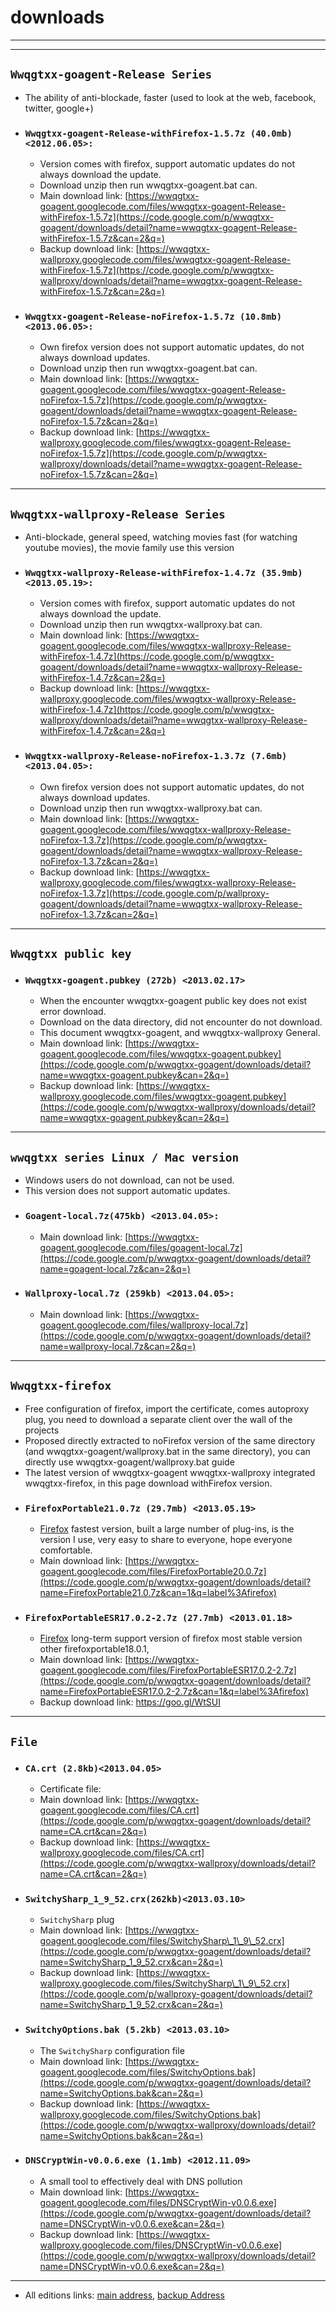 # downloads #

---



---

## `Wwqgtxx-goagent-Release Series` ##
  * The ability of anti-blockade, faster (used to look at the web, facebook, twitter, google+)
  * ### `Wwqgtxx-goagent-Release-withFirefox-1.5.7z (40.0mb)<2012.06.05>:` ###
    * Version comes with firefox, support automatic updates do not always download the update.
    * Download unzip then run wwqgtxx-goagent.bat can.
    * Main download link: [https://wwqgtxx-goagent.googlecode.com/files/wwqgtxx-goagent-Release-withFirefox-1.5.7z](https://code.google.com/p/wwqgtxx-goagent/downloads/detail?name=wwqgtxx-goagent-Release-withFirefox-1.5.7z&can=2&q=)
    * Backup download link: [https://wwqgtxx-wallproxy.googlecode.com/files/wwqgtxx-goagent-Release-withFirefox-1.5.7z](https://code.google.com/p/wwqgtxx-wallproxy/downloads/detail?name=wwqgtxx-goagent-Release-withFirefox-1.5.7z&can=2&q=)
  * ### `Wwqgtxx-goagent-Release-noFirefox-1.5.7z (10.8mb)<2013.06.05>:` ###
    * Own firefox version does not support automatic updates, do not always download updates.
    * Download unzip then run wwqgtxx-goagent.bat can.
    * Main download link: [https://wwqgtxx-goagent.googlecode.com/files/wwqgtxx-goagent-Release-noFirefox-1.5.7z](https://code.google.com/p/wwqgtxx-goagent/downloads/detail?name=wwqgtxx-goagent-Release-noFirefox-1.5.7z&can=2&q=)
    * Backup download link: [https://wwqgtxx-wallproxy.googlecode.com/files/wwqgtxx-goagent-Release-noFirefox-1.5.7z](https://code.google.com/p/wwqgtxx-wallproxy/downloads/detail?name=wwqgtxx-goagent-Release-noFirefox-1.5.7z&can=2&q=)

---

## `Wwqgtxx-wallproxy-Release Series` ##
  * Anti-blockade, general speed, watching movies fast (for watching youtube movies), the movie family use this version
  * ### `Wwqgtxx-wallproxy-Release-withFirefox-1.4.7z (35.9mb) <2013.05.19>:` ###
    * Version comes with firefox, support automatic updates do not always download the update.
    * Download unzip then run wwqgtxx-wallproxy.bat can.
    * Main download link: [https://wwqgtxx-goagent.googlecode.com/files/wwqgtxx-wallproxy-Release-withFirefox-1.4.7z](https://code.google.com/p/wwqgtxx-goagent/downloads/detail?name=wwqgtxx-wallproxy-Release-withFirefox-1.4.7z&can=2&q=)
    * Backup download link: [https://wwqgtxx-wallproxy.googlecode.com/files/wwqgtxx-wallproxy-Release-withFirefox-1.4.7z](https://code.google.com/p/wwqgtxx-wallproxy/downloads/detail?name=wwqgtxx-wallproxy-Release-withFirefox-1.4.7z&can=2&q=)
  * ### `Wwqgtxx-wallproxy-Release-noFirefox-1.3.7z (7.6mb) <2013.04.05>:` ###
    * Own firefox version does not support automatic updates, do not always download updates.
    * Download unzip then run wwqgtxx-wallproxy.bat can.
    * Main download link: [https://wwqgtxx-goagent.googlecode.com/files/wwqgtxx-wallproxy-Release-noFirefox-1.3.7z](https://code.google.com/p/wwqgtxx-goagent/downloads/detail?name=wwqgtxx-wallproxy-Release-noFirefox-1.3.7z&can=2&q=)
    * Backup download link: [https://wwqgtxx-wallproxy.googlecode.com/files/wwqgtxx-wallproxy-Release-noFirefox-1.3.7z](https://code.google.com/p/wallproxy-goagent/downloads/detail?name=wwqgtxx-wallproxy-Release-noFirefox-1.3.7z&can=2&q=)

---

## `Wwqgtxx public key` ##
  * ### `Wwqgtxx-goagent.pubkey (272b) <2013.02.17>` ###
    * When the encounter wwqgtxx-goagent public key does not exist error download.
    * Download on the data directory, did not encounter do not download.
    * This document wwqgtxx-goagent, and wwqgtxx-wallproxy General.
    * Main download link: [https://wwqgtxx-goagent.googlecode.com/files/wwqgtxx-goagent.pubkey](https://code.google.com/p/wwqgtxx-goagent/downloads/detail?name=wwqgtxx-goagent.pubkey&can=2&q=)
    * Backup download link: [https://wwqgtxx-wallproxy.googlecode.com/files/wwqgtxx-goagent.pubkey](https://code.google.com/p/wwqgtxx-wallproxy/downloads/detail?name=wwqgtxx-goagent.pubkey&can=2&q=)

---

## `wwqgtxx series Linux / Mac version` ##
  * Windows users do not download, can not be used.
  * This version does not support automatic updates.
  * ### `Goagent-local.7z(475kb) <2013.04.05>:` ###
    * Main download link: [https://wwqgtxx-goagent.googlecode.com/files/goagent-local.7z](https://code.google.com/p/wwqgtxx-goagent/downloads/detail?name=goagent-local.7z&can=2&q=)
  * ### `Wallproxy-local.7z (259kb) <2013.04.05>:` ###
    * Main download link: [https://wwqgtxx-goagent.googlecode.com/files/wallproxy-local.7z](https://code.google.com/p/wwqgtxx-goagent/downloads/detail?name=wallproxy-local.7z&can=2&q=)

---

## `Wwqgtxx-firefox` ##
  * Free configuration of firefox, import the certificate, comes autoproxy plug, you need to download a separate client over the wall of the projects
  * Proposed directly extracted to noFirefox version of the same directory (and wwqgtxx-goagent/wallproxy.bat in the same directory), you can directly use wwqgtxx-goagent/wallproxy.bat guide
  * The latest version of wwqgtxx-goagent wwqgtxx-wallproxy integrated wwqgtxx-firefox, in this page download withFirefox version.
  * ### `FirefoxPortable21.0.7z (29.7mb) <2013.05.19>` ###
    * [Firefox](Firefox.md) fastest version, built a large number of plug-ins, is the version I use, very easy to share to everyone, hope everyone comfortable.
    * Main download link: [https://wwqgtxx-goagent.googlecode.com/files/FirefoxPortable20.0.7z](https://code.google.com/p/wwqgtxx-goagent/downloads/detail?name=FirefoxPortable21.0.7z&can=1&q=label%3Afirefox)
  * ### `FirefoxPortableESR17.0.2-2.7z (27.7mb) <2013.01.18>` ###
    * [Firefox](Firefox.md) long-term support version of firefox most stable version other firefoxportable18.0.1,
    * Main download link: [https://wwqgtxx-goagent.googlecode.com/files/FirefoxPortableESR17.0.2-2.7z](https://code.google.com/p/wwqgtxx-goagent/downloads/detail?name=FirefoxPortableESR17.0.2-2.7z&can=1&q=label%3Afirefox)
    * Backup download link: https://goo.gl/WtSUI

---

## `File` ##
  * ### `CA.crt (2.8kb)<2013.04.05>` ###
    * Certificate file:
    * Main download link: [https://wwqgtxx-goagent.googlecode.com/files/CA.crt](https://code.google.com/p/wwqgtxx-goagent/downloads/detail?name=CA.crt&can=2&q=)
    * Backup download link: [https://wwqgtxx-wallproxy.googlecode.com/files/CA.crt](https://code.google.com/p/wwqgtxx-wallproxy/downloads/detail?name=CA.crt&can=2&q=)
  * ### `SwitchySharp_1_9_52.crx(262kb)<2013.03.10>` ###
    * `SwitchySharp` plug
    * Main download link: [https://wwqgtxx-goagent.googlecode.com/files/SwitchySharp\_1\_9\_52.crx](https://code.google.com/p/wwqgtxx-goagent/downloads/detail?name=SwitchySharp_1_9_52.crx&can=2&q=)
    * Backup download link: [https://wwqgtxx-wallproxy.googlecode.com/files/SwitchySharp\_1\_9\_52.crx](https://code.google.com/p/wallproxy-goagent/downloads/detail?name=SwitchySharp_1_9_52.crx&can=2&q=)
  * ### `SwitchyOptions.bak (5.2kb) <2013.03.10>` ###
    * The `SwitchySharp` configuration file
    * Main download link: [https://wwqgtxx-goagent.googlecode.com/files/SwitchyOptions.bak](https://code.google.com/p/wwqgtxx-goagent/downloads/detail?name=SwitchyOptions.bak&can=2&q=)
    * Backup download link: [https://wwqgtxx-wallproxy.googlecode.com/files/SwitchyOptions.bak](https://code.google.com/p/wwqgtxx-wallproxy/downloads/detail?name=SwitchyOptions.bak&can=2&q=)
  * ### `DNSCryptWin-v0.0.6.exe (1.1mb) <2012.11.09>` ###
    * A small tool to effectively deal with DNS pollution
    * Main download link: [https://wwqgtxx-goagent.googlecode.com/files/DNSCryptWin-v0.0.6.exe](https://code.google.com/p/wwqgtxx-goagent/downloads/detail?name=DNSCryptWin-v0.0.6.exe&can=2&q=)
    * Backup download link: [https://wwqgtxx-wallproxy.googlecode.com/files/DNSCryptWin-v0.0.6.exe](https://code.google.com/p/wwqgtxx-wallproxy/downloads/detail?name=DNSCryptWin-v0.0.6.exe&can=2&q=)

---

  * All editions links: [main address](https://code.google.com/p/wwqgtxx-goagent/downloads/list), [backup Address](http://code.google.com/p/wwqgtxx-wallproxy/downloads/list)